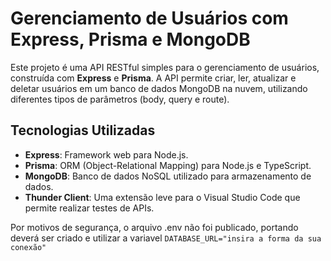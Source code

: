 # Gerenciamento de Usuários com Express, Prisma e MongoDB

Este projeto é uma API RESTful simples para o gerenciamento de usuários, construída com **Express** e **Prisma**. A API permite criar, ler, atualizar e deletar usuários em um banco de dados MongoDB na nuvem, utilizando diferentes tipos de parâmetros (body, query e route).

## Tecnologias Utilizadas

- **Express**: Framework web para Node.js.
- **Prisma**: ORM (Object-Relational Mapping) para Node.js e TypeScript.
- **MongoDB**: Banco de dados NoSQL utilizado para armazenamento de dados.
- **Thunder Client**: Uma extensão leve para o Visual Studio Code que permite realizar testes de APIs.

Por motivos de segurança, o arquivo .env não foi publicado, portando deverá ser criado e utilizar a variavel `DATABASE_URL="insira a forma da sua conexão"`
